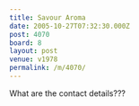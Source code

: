 ```yaml
---
title: Savour Aroma
date: 2005-10-27T07:32:30.000Z
post: 4070
board: 8
layout: post
venue: v1978
permalink: /m/4070/
---
```

What are the contact details???
